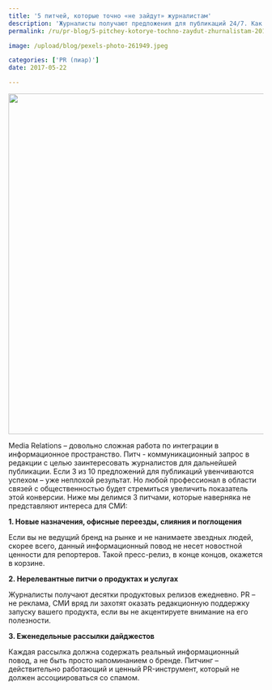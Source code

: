 ```yaml
---
title: '5 питчей, которые точно «не зайдут» журналистам'
description: 'Журналисты получают предложения для публикаций 24/7. Как выделиться на фоне потока питчей? Интересная и обсуждаемая тема, нестандартный канал для коммуникации – залог для будущей публикации. Консалтинговая группа «Полилог» о типичных ошибках в питчах.'
permalink: /ru/pr-blog/5-pitchey-kotorye-tochno-zaydut-zhurnalistam-2017-05-22

image: /upload/blog/pexels-photo-261949.jpeg

categories: ['PR (пиар)']
date: 2017-05-22

---
```


<img src="{{ site.assets }}/upload/blog/pexels-photo-261949.jpeg" width="896" height="672" alt="">
<p>Media Relations &ndash; довольно сложная работа по интеграции в информационное пространство. Питч - коммуникационный запрос в редакции с целью заинтересовать журналистов для дальнейшей публикации. Если 3 из 10 предложений для публикаций увенчиваются успехом &ndash; уже неплохой результат. Но любой профессионал в области связей с общественностью будет стремиться увеличить показатель этой конверсии. Ниже мы делимся 3 питчами, которые наверняка не представляют интереса для СМИ:</p>
<p><strong>1. Новые назначения, офисные переезды, слияния и поглощения</strong></p>
<p>Если вы не ведущий бренд на рынке и не нанимаете звездных людей, скорее всего, данный информационный повод не несет новостной ценности для репортеров. Такой пресс-релиз, в конце концов, окажется в корзине.</p>
<p><strong>2. Нерелевантные питчи о продуктах и услугах</strong></p>
<p>Журналисты получают десятки продуктовых релизов ежедневно. PR &ndash; не реклама, СМИ вряд ли захотят оказать редакционную поддержку запуску вашего продукта, если вы не акцентируете внимание на его полезности.</p>
<p><strong>3. Еженедельные рассылки дайджестов</strong></p>
<p>Каждая рассылка должна содержать реальный информационный повод, а не быть просто напоминанием о бренде. Питчинг &ndash; действительно работающий и ценный PR-инструмент, который не должен ассоциироваться со спамом.</p>

